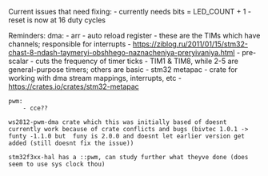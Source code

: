Current issues that need fixing:
        - currently needs bits = LED_COUNT + 1
        - reset is now at 16 duty cycles


Reminders:
    dma:
        - arr - auto reload register - these are the TIMs which have channels; responsible for interrupts - https://ziblog.ru/2011/01/15/stm32-chast-8-ndash-taymeryi-obshhego-naznacheniya-preryivaniya.html
        - pre-scalar - cuts the frequency of timer ticks - TIM1 & TIM8, while 2-5 are general-purpose timers; others are basic
        - stm32 metapac - crate for working with dma stream mappings, interrupts, etc - https://crates.io/crates/stm32-metapac

    pwm:
        - cce??

    ws2812-pwm-dma crate which this was initially based of doesnt currently work because of crate conflicts and bugs (bivtec 1.0.1 -> funty -1.1.0 but  funy is 2.0.0 and doesnt let earlier version get added (still doesnt fix the issue))

    stm32f3xx-hal has a ::pwm, can study further what theyve done (does seem to use sys clock thou)